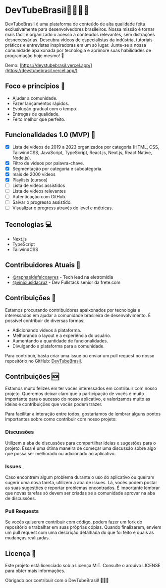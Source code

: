 # DevTubeBrasil👨‍💻🇧🇷

DevTubeBrasil é uma plataforma de conteúdo de alta qualidade feita exclusivamente para desenvolvedores brasileiros. Nossa missão é tornar mais fácil e organizado o acesso a conteúdos relevantes, sem distrações desnecessárias. Descubra vídeos de especialistas da indústria, tutoriais práticos e entrevistas inspiradoras em um só lugar. Junte-se a nossa comunidade apaixonada por tecnologia e aprimore suas habilidades de programação hoje mesmo! 🚀

Demo: [https://devstubebrasil.vercel.app/](https://devstubebrasil.vercel.app/)

## Foco e princípios 🎯

- Ajudar a comunidade.
- Fazer lançamentos rápidos.
- Evolução gradual com o tempo.
- Entregas de qualidade.
- Feito melhor que perfeito.

## Funcionalidades 1.0 (MVP) 🚀

- [x] Lista de vídeos de 2019 a 2023 organizados por categoria (HTML, CSS, TailwindCSS, JavaScript, TypeScript, React.js, Next.js, React Native, Node.js).
- [x] Filtro de vídeos por palavra-chave.
- [x] Segmentação por categoria e subcategoria.
- [x] mais de 2000 vídeos
- [x] Playlists (cursos)
- [ ] Lista de vídeos assistidos
- [ ] Lista de vídeos relevantes
- [ ] Autenticação com GitHub.
- [ ] Salvar o progresso assistido.
- [ ] Visualizar o progress através de level e métricas.

## Tecnologias 💻

- Next.js
- TypeScript
- TailwindCSS

## Contribuidores Atuais 👥

- [@raphaeldefalcoayres](https://github.com/raphaeldefalcoayres) - Tech lead na eletromidia
- [@viniciusidacruz](https://github.com/viniciusidacruz) - Dev Fullstack senior da frete.com

## Contribuições 🤝

Estamos procurando contribuidores apaixonados por tecnologia e interessados em ajudar a comunidade brasileira de desenvolvimento. É possível contribuir de diversas formas:

- Adicionando vídeos à plataforma.
- Melhorando o layout e a experiência do usuário.
- Aumentando a quantidade de funcionalidades.
- Divulgando a plataforma para a comunidade.

Para contribuir, basta criar uma issue ou enviar um pull request no nosso repositório no GitHub: [DevTubeBrasil](https://github.com/seu-username/devtube-brasil).

## Contribuições 🆘

Estamos muito felizes em ter vocês interessados em contribuir com nosso projeto. Queremos deixar claro que a participação de vocês é muito importante para o sucesso do nosso aplicativo, e valorizamos muito as ideias e contribuições que vocês podem trazer.

Para facilitar a interação entre todos, gostaríamos de lembrar alguns pontos importantes sobre como contribuir com nosso projeto:

### Discussões

Utilizem a aba de discussões para compartilhar ideias e sugestões para o projeto. Essa é uma ótima maneira de começar uma discussão sobre algo que possa ser melhorado ou adicionado ao aplicativo.

### Issues

Caso encontrem algum problema durante o uso do aplicativo ou queiram sugerir uma nova tarefa, utilizem a aba de issues. Lá, vocês podem postar as suas sugestões e reportar problemas encontrados. É importante lembrar que novas tarefas só devem ser criadas se a comunidade aprovar na aba de discussões.

### Pull Requests

Se vocês quiserem contribuir com código, podem fazer um fork do repositório e trabalhar em suas próprias cópias. Quando finalizarem, enviem um pull request com uma descrição detalhada do que foi feito e quais as mudanças realizadas.

## Licença 📝

Este projeto está licenciado sob a Licença MIT. Consulte o arquivo LICENSE para obter mais informações.

Obrigado por contribuir com o DevTubeBrasil! 🚀🇧🇷
